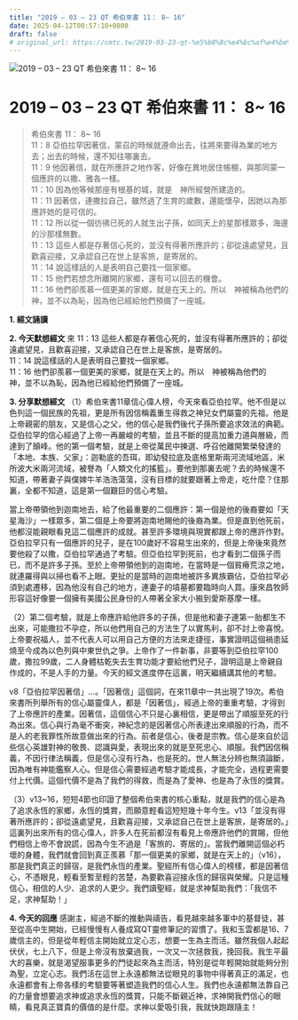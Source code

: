 ```yaml
---
title: "2019 – 03 – 23 QT 希伯來書 11： 8~ 16"
date: 2025-04-12T00:57:10+0800
draft: false
# original_url: https://cmtc.tw/2019-03-23-qt-%e5%b8%8c%e4%bc%af%e4%be%86%e6%9b%b8-11%ef%bc%9a-8-16
---
```


![2019 – 03 – 23 QT 希伯來書 11： 8~ 16](/images/qt.jpg   "2019 – 03 – 23 QT 希伯來書 11： 8~ 16")

# 2019 – 03 – 23 QT 希伯來書 11： 8~ 16

> 希伯來書 11： 8~ 16  
> 11：8 亞伯拉罕因著信，蒙召的時候就遵命出去，往將來要得為業的地方去；出去的時候，還不知往哪裏去。  
> 11：9 他因著信，就在所應許之地作客，好像在異地居住帳棚，與那同蒙一個應許的以撒、雅各一樣。  
> 11：10 因為他等候那座有根基的城，就是　神所經營所建造的。  
> 11：11 因著信，連撒拉自己，雖然過了生育的歲數，還能懷孕，因她以為那應許她的是可信的。  
> 11：12 所以從一個彷彿已死的人就生出子孫，如同天上的星那樣眾多，海邊的沙那樣無數。  
> 11：13 這些人都是存著信心死的，並沒有得著所應許的；卻從遠處望見，且歡喜迎接，又承認自己在世上是客旅，是寄居的。  
> 11：14 說這樣話的人是表明自己要找一個家鄉。  
> 11：15 他們若想念所離開的家鄉，還有可以回去的機會。  
> 11：16 他們卻羨慕一個更美的家鄉，就是在天上的。所以　神被稱為他們的　神，並不以為恥，因為他已經給他們預備了一座城。

**1. 經文誦讀**

**2.  今天默想經文**
來 11：13 這些人都是存著信心死的，並沒有得著所應許的；卻從遠處望見，且歡喜迎接，又承認自己在世上是客旅，是寄居的。  
11：14 說這樣話的人是表明自己要找一個家鄉。  
11：16 他們卻羨慕一個更美的家鄉，就是在天上的。所以　神被稱為他們的　神，並不以為恥，因為他已經給他們預備了一座城。

**3. 分享默想經文**
（1）希伯來書11章信心偉人榜，今天來看亞伯拉罕。他不但是以色列這一個民族的先祖，更是所有因信稱義重生得救之神兒女們屬靈的先祖。他是上帝親密的朋友，又是信心之父，他的信心是我們後代子孫所要追求效法的典範。亞伯拉罕的信心經過了上帝一再嚴峻的考驗，並且不斷的提高加重力道與層級，而達到了顛峰。他的第一個考驗，就是上帝從萬民中揀選、呼召他離開繁榮發達的「本地、本族、父家」：迦勒底的吾珥，即幼發拉底及底格里斯兩河流域地區，米所波大米兩河流域，被譽為「人類文化的搖籃」。要他到那裏去呢？去的時候還不知道，帶著妻子與僕婢牛羊浩浩蕩蕩，沒有目標的就要跟著上帝走，吃什麼？住那裏，全都不知道，這是第一個艱巨的信心考驗。

當上帝帶領他到迦南地去，給了他最重要的二個應許：第一個是他的後裔要如「天星海沙」一樣眾多，第二個是上帝要將迦南地賜他的後裔為業。但是直到他死前，他都沒能親眼看見這二個應許的成就。甚至許多環境與現實都跟上帝的應許作對。亞伯拉罕只有一個應許的兒子，是在100歲好不容易生出來的，但是上帝後來竟然要他殺了以撒，亞伯拉罕通過了考驗。但亞伯拉罕到死前，也才看到二個孫子而已，而不是許多子孫。至於上帝帶領他到的迦南地，在當時是一個貧瘠荒涼之地，就連羅得與以掃也看不上眼。更扯的是當時的迦南地被許多異族霸佔，亞伯拉罕必須到處遷移，因為他沒有自己的地方，連妻子的墳墓都要臨時向人買。康來昌牧師形容這好像要一個擁有美國公民身份的人帶著全家大小搬到愛斯基摩一樣。

（2）第二個考驗，就是上帝應許給他許多的子孫，但是他和妻子連第一胎都生不出來，可能撒拉不孕症，所以他們用自己的方法生了以實馬利，卻不討上帝喜悅。上帝要祝福人，並不代表人可以用自己方便的方法來走捷徑，事實證明這個禍患延燒至今成為以色列與中東世仇之爭。上帝作了一件新事，非要等到亞伯拉罕100歲，撒拉99歲，二人身體枯乾失去生育功能才要給他們兒子，證明這是上帝親自作成的，不是人手的力量。今天的經文進度停在這裏，明天繼續講其他的考驗。

v8「亞伯拉罕因著信」…。「因著信」這個詞，在來11章中一共出現了19次。希伯來書所列舉所有的信心屬靈偉人，都是「因著信」，經過上帝的重重考驗，才得到了上帝應許的產業。因著信，這個信心不只是心裏相信，更是帶出了順服至死的行為出來。信心與行為毫不衝突，神紀念的是因著信心所表達出來順服的行為，而不是人的老我罪性所故意做出來的行為。前者是信心，後者是宗教。信心是來自於這些信心英雄對神的敬畏、認識與愛，表現出來的就是至死忠心、順服。我們因信稱義，不因行律法稱義，但是信心沒有行為，也是死的。世人無法分辨也無須論斷，因為唯有神能鑑察人心。但是信心需要經過考驗才能成長，才能完全，過程更需要付上代價。這個代價不是為了我們的得救，而是為了愛神、也是為了永恆的獎賞。

（3）v13\~16，短短4節也印證了整個希伯來書的核心重點，就是我們的信心是為了追求永恆的家鄉，永恆的獎賞，而願意輕看這短短幾十年今生。v13「並沒有得著所應許的；卻從遠處望見，且歡喜迎接，又承認自己在世上是客旅，是寄居的。」這裏列出來所有的信心偉人，許多人在死前都沒有看見上帝應許他們的賞賜，但他們相信上帝不會說謊，因為今生不過是「客旅的、寄居的」。當我們離開這個必朽壞的身體，我們就會回到真正羨慕「那一個更美的家鄉，就是在天上的」（v16），那是我們真正的歸宿，是我們永恆的產業。聖經所有信心偉人的榜樣，都是因著信心，不憑眼見，輕看至暫至輕的苦楚，為要歡喜迎接永恆的歸宿與榮耀。只是這種信心，相信的人少、追求的人更少。我們讀聖經，就是求神幫助我們：「我信不足，求神幫助！」

**4. 今天的回應**
感謝主，經過不斷的推動與禱告，看見越來越多軍中的基督徒，甚至從高中生開始，已經慢慢有人養成寫QT靈修筆記的習慣了。我和玉雲都是16、7歲信主的，但是從年輕信主開始就立定心志，想要一生為主而活。雖然我個人起起伏伏，七上八下，但是上帝沒有放棄過我，一次又一次拯救我，挽回我。我生平最大的喜樂，就是渴望服事更多的門徒起來為主而活，特別是從年輕開始就能夠分別為聖，立定心志。我們活在這世上永遠都無法從眼見的事物中得著真正的滿足，也永遠都會有上帝各樣的考驗要等著塑造我們的信心人生。我們也永遠都無法靠自己的力量會想要追求神或追求永恆的獎賞，只能不斷親近神，求神開我們信心的眼睛，看見真正寶貴的價值的是什麼。求神以愛吸引我，我就快跑跟隨主！

